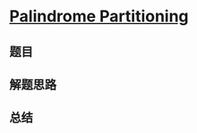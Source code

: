 # [Palindrome Partitioning](https://leetcode.com/problems/palindrome-partitioning/)
## 题目


## 解题思路


## 总结


